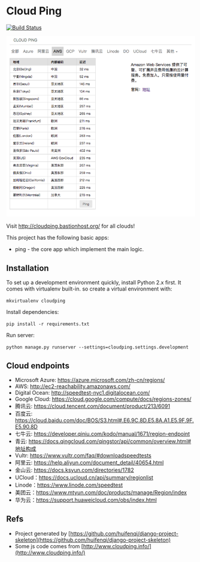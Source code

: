 # Cloud Ping

[![Build Status](https://travis-ci.org/bastionhost/cloudping.png?branch=master)](https://travis-ci.org/bastionhost/cloudping)

![demo](./media/screenshoot.png)

Visit http://cloudping.bastionhost.org/ for all clouds!

This project has the following basic apps:

* ping - the core app which implement the main logic.

## Installation

To set up a development environment quickly, install Python 2.x first. It
comes with virtualenv built-in. so create a virtual environment with:

`mkvirtualenv cloudping`

Install dependencies:

`pip install -r requirements.txt`

Run server:

`python manage.py runserver --settings=cloudping.settings.development`

## Cloud endpoints

* Microsoft Azure: https://azure.microsoft.com/zh-cn/regions/
* AWS: http://ec2-reachability.amazonaws.com/
* Digital Ocean: http://speedtest-nyc1.digitalocean.com/
* Google Cloud: https://cloud.google.com/compute/docs/regions-zones/
* 腾讯云: https://cloud.tencent.com/document/product/213/6091
* 百度云: https://cloud.baidu.com/doc/BOS/S3.html#.E6.9C.8D.E5.8A.A1.E5.9F.9F.E5.90.8D
* 七牛云: https://developer.qiniu.com/kodo/manual/1671/region-endpoint
* 青云: https://docs.qingcloud.com/qingstor/api/common/overview.html#地址构成
* Vultr: https://www.vultr.com/faq/#downloadspeedtests
* 阿里云: https://help.aliyun.com/document_detail/40654.html
* 金山云: https://docs.ksyun.com/directories/1782
* UCloud：https://docs.ucloud.cn/api/summary/regionlist
* Linode：https://www.linode.com/speedtest
* 美团云：https://www.mtyun.com/doc/products/manage/Region/index
* 华为云：https://support.huaweicloud.com/obs/index.html

## Refs

* Project generated by [https://github.com/huifenqi/django-project-skeleton](https://github.com/huifenqi/django-project-skeleton)
* Some js code comes from [http://www.cloudping.info/](http://www.cloudping.info/)
